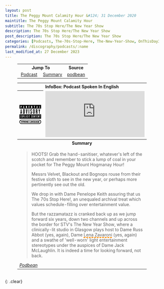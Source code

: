 ```yaml
---
layout: post
title: The Peggy Mount Calamity Hour &#124; 31 December 2020
maintitle: The Peggy Mount Calamity Hour
subtitle: The 70s Stop Here/The New Year Show
description: The 70s Stop Here/The New Year Show
post_description: The 70s Stop Here/The New Year Show
categories: [Podcasts, The-70s-Stop-Here, The-New-Year-Show, OnThisDay31December]
permalink: /discography/podcasts/:name
last_modified_at: 27 December 2023
---
```


<figure class="fig3">
<table style="text-align:center;">
<tr><th colspan="2">Jump To</th><th>Source</th></tr>
<tr><td style="width:33.33%;"><a href="#infobox1">Podcast</a></td><td style="width:33.34%;"><a href="#infobox2">Summary</a></td><td style="width:33.33%;"><a class="external-link" href="https://iporlemedia.podbean.com/e/the-70s-stop-herethe-new-year-show">podbean</a></td></tr>
</table>
</figure>

<figure class="fig3">
<table>
<tr id="infobox1"><th colspan="2">InfoBox: Podcast Spoken In English</th></tr>
<tr>
<th style="width:20%;"><img src="/assets/images/Parental_Advisory_Strong_Language_2002.png" class="full-width" /></th>
<td style="width:80%;"><iframe title="The 70s Stop Here/The New Year Show" allowtransparency="true" height="150" width="100%" style="border: none; min-width: min(100%, 430px);" scrolling="no" data-name="pb-iframe-player" src="https://www.podbean.com/player-v2/?from=embed&i=ybsd8-f63e1e-pb&share=1&download=1&fonts=Arial&skin=f6f6f6&font-color=&rtl=0&logo_link=&btn-skin=12&size=150"></iframe></td>
</tr>
<tr id="infobox2" class="split"><th colspan="2">Summary</th></tr>
<tr>
<td colspan="2">
<blockquote>
<p>HOOTS! Grab the hand-sanitiser, whatever's left of the scotch and remember to stick a lump of coal in your pocket for The Peggy Mount Hogmanay Hour!</p>
<p>Messrs Velvet, Blackout and Bognops rouse from their festive sloth to see in the new year, or perhaps more pertinently see out the old.</p>
<p>We drop in with Dame Penelope Keith assuring that us The 70s Stop Here!, an unequaled archival treat which values schedule-filling over entertainment value.</p>
<p>But the razzamatazz is cranked back up as we jump forward six years, down two channels and up across the border for STV's The New Year Show, where a clinically-lit studio in Glasgow plays host to Dame Russ Abbot (yes, again), Dame <span style="text-decoration: underline dashed darkorange 3px;">Lena Zavaroni</span> (yes, again) and a swathe of 'well-worn' light entertainment stereotypes under the auspices of Dame Jack McLaughlin. It is indeed a time for looking forward, not back.</p>
</blockquote>
<cite><a class="external-links" href="https://iporlemedia.podbean.com/e/the-70s-stop-herethe-new-year-show">Podbean</a></cite>
</td></tr>
</table>
</figure>

<br />{: .clear}

<style>
#infobox2 {scroll-margin-top: -3px;}
</style>

